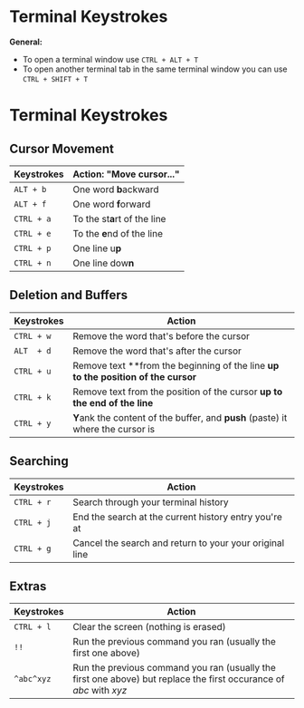 # Terminal Keystrokes

**General:**
* To open a terminal window use `CTRL + ALT + T`
* To open another terminal tab in the same terminal window you can use `CTRL + SHIFT + T`

# Terminal Keystrokes

## Cursor Movement
| Keystrokes  | Action: "Move cursor..."  |
| --- | --- |
| `ALT + b` | One word **b**ackward |
| `ALT + f` | One word **f**orward |
| `CTRL + a` | To the st**a**rt of the line |
| `CTRL + e` | To the **e**nd of the line |
| `CTRL + p` | One line u**p** |
| `CTRL + n` | One line dow**n** |


## Deletion and Buffers
| Keystrokes  | Action  |
| --- | --- |
| `CTRL + w` |  Remove the word that's before the cursor |
| `ALT  + d` |  Remove the word that's after the cursor |
| `CTRL + u` | Remove text **from the beginning of the line **up to the position of the cursor** |
| `CTRL + k` | Remove text from the position of the cursor **up to the end of the line** |
| `CTRL + y` | **Y**ank the content of the buffer, and **push** (paste) it where the cursor is |

## Searching
| Keystrokes  | Action  |
| --- | --- |
| `CTRL + r` | Search through your terminal history |
| `CTRL + j` | End the search at the current history entry you're at |
| `CTRL + g` | Cancel the search and return to your your original line |

## Extras
| Keystrokes  | Action  |
| --- | --- |
| `CTRL + l` | Clear the screen (nothing is erased) |
| `!!` | Run the previous command you ran (usually the first one above) |
| `^abc^xyz` | Run the previous command you ran (usually the first one above) but replace the first occurance of _abc_ with _xyz_ |

